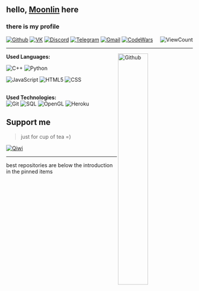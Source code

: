 ## hello, <a href="."> Moonlin</a> here
### there is my profile

[![Github](https://img.shields.io/badge/-Github-000?style=flat&logo=Github&logoColor=white)](https://github.com/moonlincoder)
[![VK](https://img.shields.io/badge/-VK-blue?style=flat&logo=VK&logoColor=white)](https://vk.com/all_pha)
[![Discord](https://img.shields.io/badge/-Discord-747EF7?style=flat&logo=Discord&logoColor=white)](https://discordapp.com/users/483957617765515264)
[![Telegram](https://img.shields.io/badge/-Telegram-lightblue?style=flat&logo=telegram&logoColor=white)](https://t.me/SegFault0xFF)
[![Gmail](https://img.shields.io/badge/-Gmail-c14438?style=flat&logo=Gmail&logoColor=white)](mailto:moonlin.coder@gmail.com)
[![CodeWars](https://img.shields.io/badge/-CodeWars-B1361E?style=flat&logo=Codewars&logoColor=white)](https://www.codewars.com/users/moonlincoder)
<img align="right" alt="ViewCount" src="https://views.whatilearened.today/views/github/moonlincoder/moonlincoder.svg" />

---

<!-- Any image aligned to the right. Beware the width -->
<img width="40%" align="right" alt="Github" src="https://raw.githubusercontent.com/onimur/.github/master/.resources/git-header.svg" />


**Used Languages:** 

![C++](https://img.shields.io/badge/-C++-blue?style=for-the-badge&logo=cplusplus)
![Python](https://img.shields.io/badge/-Python-111?style=for-the-badge&logo=Python&logoColor=blue)
  
![JavaScript](https://img.shields.io/badge/javascript-%23323330.svg?style=for-the-badge&logo=javascript&logoColor=%23F7DF1E)
![HTML5](https://img.shields.io/badge/-HTML-E34F26?style=for-the-badge&logo=HTML5&logoColor=white)
![CSS](https://img.shields.io/badge/CSS-1572B6?style=for-the-badge&logo=CSS3&logoColor=white)
  
<br/> **Used Technologies:** <br/>
![Git](https://img.shields.io/badge/-Git-824?style=for-the-badge&logo=git)
![SQL](https://img.shields.io/badge/-SQL-66F?style=for-the-badge&logo=mysql&logoColor=black)
![OpenGL](https://img.shields.io/badge/-OpenGL-144?style=for-the-badge&logo=Opengl) 
![Heroku](https://img.shields.io/badge/-Heroku-805AC3?style=for-the-badge&logo=Heroku&logoColor=black)
</p>
 
## Support me
> just for cup of tea =)

[![Qiwi](https://img.shields.io/badge/-Qiwi_Wallet-EEE?style=for-the-badge&logo=Qiwi&)](https://my.qiwi.com/Artem-YaRYmdn-UqC)

---
best repositories are below the introduction in the pinned items

<!-- the original author's comment has been saved -->
<!-- This readme was created by Murillo Comino - https://github.com/onimur -->
